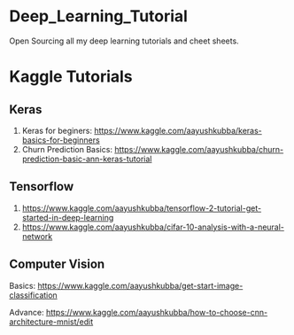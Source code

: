 # Deep_Learning_Tutorial
Open Sourcing all my deep learning tutorials and cheet sheets.


# Kaggle Tutorials

## Keras
1. Keras for beginers: https://www.kaggle.com/aayushkubba/keras-basics-for-beginners
2. Churn Prediction Basics: https://www.kaggle.com/aayushkubba/churn-prediction-basic-ann-keras-tutorial


## Tensorflow
1. https://www.kaggle.com/aayushkubba/tensorflow-2-tutorial-get-started-in-deep-learning
2. https://www.kaggle.com/aayushkubba/cifar-10-analysis-with-a-neural-network


## Computer Vision
Basics:
https://www.kaggle.com/aayushkubba/get-start-image-classification

Advance:
https://www.kaggle.com/aayushkubba/how-to-choose-cnn-architecture-mnist/edit
